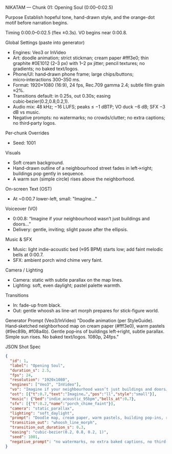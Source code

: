 NIKATAM — Chunk 01: Opening Soul (0:00–0:02.5)

Purpose
Establish hopeful tone, hand-drawn style, and the orange-dot motif before narration begins.

Timing
0:00.0–0:02.5 (flex ±0.3s). VO begins near 0:00.8.

Global Settings (paste into generator)
- Engines: Veo3 or InVideo
- Art: doodle animation; strict stickman; cream paper #fff3e0; thin graphite #0E1012 (2–3 px) with 1–2 px jitter; pencil textures; no gradients; no baked text/logos.
- Phone/UI: hand‑drawn phone frame; large chips/buttons; micro‑interactions 300–350 ms.
- Format: 1920×1080 (16:9), 24 fps, Rec.709 gamma 2.4; subtle film grain ≈2%.
- Transitions default: in 0.25s, out 0.30s; easing cubic‑bezier(0.2,0.8,0.2,1).
- Audio mix: 48 kHz; −16 LUFS; peaks ≤ −1 dBTP; VO duck −6 dB; SFX −3 dB vs music.
- Negative prompts: no watermarks; no crowds/clutter; no extra captions; no third‑party logos.

Per‑chunk Overrides
- Seed: 1001

Visuals
- Soft cream background.
- Hand-drawn outline of a neighbourhood street fades in left→right; buildings pop gently in sequence.
- A warm sun (simple circle) rises above the neighborhood.

On-screen Text (OST)
- At ~0:00.7 lower-left, small: "Imagine…"

Voiceover (VO)
- 0:00.8: “Imagine if your neighbourhood wasn’t just buildings and doors…”
- Delivery: gentle, inviting; slight pause after the ellipsis.

Music & SFX
- Music: light indie-acoustic bed (≈95 BPM) starts low; add faint melodic bells at 0:00.7.
- SFX: ambient porch wind chime very faint.

Camera / Lighting
- Camera: static with subtle parallax on the map lines.
- Lighting: soft, even daylight; pastel palette warmth.

Transitions
- In: fade-up from black.
- Out: gentle whoosh as line-art morph prepares for stick-figure world.

Generator Prompt (Veo3/InVideo)
"Doodle animation (per StyleGuide). Hand‑sketched neighborhood map on cream paper (#fff3e0), warm pastels (#9ec89b, #f08a4b). Gentle pop‑ins of buildings left→right, subtle parallax. Simple sun rises. No baked text/logos. 1080p, 24fps."

JSON Shot Spec
```json
{
  "id": 1,
  "label": "Opening Soul",
  "duration_s": 2.5,
  "fps": 24,
  "resolution": "1920x1080",
  "engines": ["Veo3", "InVideo"],
  "vo": "Imagine if your neighbourhood wasn’t just buildings and doors…",
  "ost": [{"t":0.7,"text":"Imagine…","pos":"ll","style":"small"}],
  "music": {"bed":"indie_acoustic_95bpm","bells_at":0.7},
  "sfx": [{"t":0.2,"name":"porch_chime_faint"}],
  "camera": "static_parallax",
  "lighting": "soft_daylight",
  "prompt": "Doodle map, cream paper, warm pastels, building pop-ins, rising sun; no baked text.",
  "transition_out": "whoosh_line_morph",
  "transition_out_duration_s": 0.3,
  "easing": "cubic-bezier(0.2, 0.8, 0.2, 1)",
  "seed": 1001,
  "negative_prompt": "no watermarks, no extra baked captions, no third-party logos"
}
```


